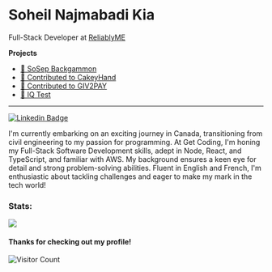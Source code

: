 # Soheil Najmabadi Kia

Full-Stack Developer at [ReliablyME](https://reliablyme.com/)

**Projects**

- [🎲 SoSep Backgammon](https://soheilnk.github.io/Backgammon/)
- [🎂 Contributed to CakeyHand](https://cakeyhand.com/)
- [🛒 Contributed to GIV2PAY](https://www.giv2pay.com/)
- [🔳 IQ Test](https://soheilnk.github.io/IQ-Test/)

---
[![Linkedin Badge](https://img.shields.io/badge/-LinkedIn-0e76a8?style=flat-square&logo=Linkedin&logoColor=white)](https://www.linkedin.com/in/soheil-najmabadi-kia/)

I'm currently embarking on an exciting journey in Canada, transitioning from civil engineering to my passion for programming. At Get Coding, I'm honing my Full-Stack Software Development skills, adept in Node, React, and TypeScript, and familiar with AWS. My background ensures a keen eye for detail and strong problem-solving abilities. Fluent in English and French, I'm enthusiastic about tackling challenges and eager to make my mark in the tech world!


### Stats:

<div>
  <a href=""> <img align="center" src="https://github-readme-stats-sigma-five.vercel.app/api/top-langs/?username=SoheilNK&theme=react&line_height=40"/> </a>
 </div>

#### Thanks for checking out my profile! 
![Visitor Count](https://profile-counter.glitch.me/SoheilNK/count.svg)
